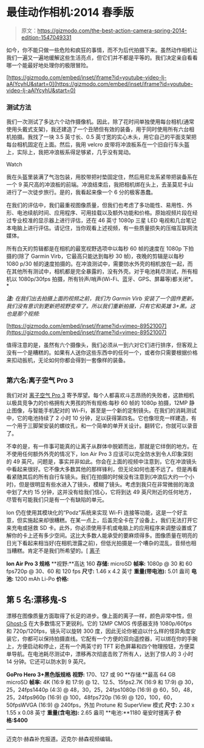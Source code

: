 # 最佳动作相机:2014 春季版

> 原文：<https://gizmodo.com/the-best-action-camera-spring-2014-edition-1547049331>

如今，你不能只做一些危险和疯狂的事情，而不为后代拍摄下来。虽然动作相机让我们一遍又一遍地缓解这些生活亮点，但它们并不都是平等的。我们决定亲自看看哪一个能最好地处理你的极限冒险。

 [https://gizmodo.com/embed/inset/iframe?id=youtube-video-Ij-aAlYcyhU&start=0](https://gizmodo.com/embed/inset/iframe?id=youtube-video-Ij-aAlYcyhU&start=0) 

### **测试方法**

我们一次测试了多达六个动作摄像机。因此，除了花时间单独使用每台相机(通常使用头戴式支架)，我还建造了一个丑陋但有效的装备，用于同时使用所有六台相机拍摄。我找了一块 3.5 英寸长、0.5 英寸宽的实心木头，用它自己的平面支架把每台相机固定在上面。然后，我用 velcro 皮带将冲浪板系在一个旧自行车头盔上，实际上，我把冲浪板系得足够紧，几乎没有晃动。

Watch

我在头盔里装满了气泡包装，用胶带把衬垫固定住，然后用尼龙系紧带把装备系在一个 9 英尺高的冲浪板的前端。冲浪结束后，我把相机绑在头上，去圣莫尼卡山进行了一次徒步旅行。是的，我看起来像一个 6 分的极客愚蠢。

在我们的评估中，我们最重视图像质量，但我们也考虑了多功能性、易用性、外形、电池续航时间、应用程序、可用挂载以及额外功能和价格。原始视频片段在经过专业校准的显示器上进行评估，还在 46 英寸 1080p 三星 LED 电视和几台笔记本电脑上进行评估。请记住，当你观看上述视频，有一些质量损失的压缩互联网流媒体。

所有白天的剪辑都是在相机的最宽视野选项中以每秒 60 帧的速度在 1080p 下拍摄的(除了 Garmin Virb，它最高只能达到每秒 30 帧)，夜晚的剪辑是以每秒 1080 p/30 帧的速度拍摄的。在冲浪测试中，需要防水外壳的相机放在一起，而在其他所有测试中，相机都是完全暴露的，没有外壳。对于电池耗尽测试，所有相机以 1080p/30fps 拍摄，所有铃声/哨声(Wi-Fi、蓝牙、GPS、屏幕等)都关闭*。*

***注:*** *在我们出去拍摄上面的视频之前，我们为 Garmin Virb 安装了一个固件更新。我们没有意识到更新把视野变窄了。所以我们重新拍摄，只有它和英雄 3+黑。这也是那个视频:*

 [https://gizmodo.com/embed/inset/iframe?id=vimeo-89521007](https://gizmodo.com/embed/inset/iframe?id=vimeo-89521007) 

值得注意的是，虽然有六个摄像头，我们必须从一到六对它们进行排序，但客观上没有一个是糟糕的。如果有人送你这些东西中的任何一个，或者你只需要根据价格来扣动扳机，无论如何你都会得到一套像样的装备。

## <sup>第六名:离子空气 Pro 3</sup>

我们对对 [离子空气 Pro 3](http://www.amazon.com/iON-Air-Pro-WiFi-Action/dp/B00GTV570W?asc_campaign=InlineText&asc_refurl=https://gizmodo.com/the-best-action-camera-spring-2014-edition-1547049331&asc_source=&tag=kinjagizmodolink-20) 寄予厚望。每个人都喜欢斗志昂扬的失败者，这款相机以极具竞争力的价格拥有大男孩的所有规格:每秒 60 帧的 1080p 拍摄，12MP 静止图像，与智能手机配对的 Wi-Fi，甚至是一个新的定制镜头。在我们的消耗测试中，它的电池持续了 2 小时 10 分钟，足以获得第四名。它也像坦克一样建造，有一个用于三脚架安装的螺纹孔，和一个简单的单开关设计。翻转它，你就可以录音了。

不幸的是，有一件事可能真的让离子从群体中脱颖而出，那就是它绊倒的地方。在不使用任何额外外壳的情况下，Ion Air Pro 3 应该可以完全防水到令人印象深刻的 49 英尺。问题是，事实并非如此。你会在上面的视频中注意到，它在冲浪镜头中看起来很好。它不像大多数其他的那样锋利，但无论如何也差不远了。但是再看看紧随其后的所有自行车镜头。我们在拍摄的时候没有注意到(冲浪后大约一个小时)，但是很明显有些水进入了镜头，模糊了镜头。考虑到我只在非常微弱的海浪中划了大约 15 分钟，这并没有给我们信心，它将到达 49 英尺附近的任何地方，尽管有可能我们只是有一个有缺陷的单元。

Ion 仍在使用其模块化的“Podz”系统来实现 Wi-Fi 连接等功能，这是一个好主意，但实施起来却很糟糕。在某一点上，后盖完全卡在了设备上，我们无法打开它来充电或拯救 SD 卡。此外，你必须使用手机或电脑上的应用程序来调整设置或了解你的卡上还有多少空间。这比大多数人能承受的要麻烦得多。图像质量在明亮的日光下看起来相当好(在相机泄露之前)，但低光拍摄是一个嘈杂的混乱，音频也相当糟糕。肯定不是我们所希望的。[ [离子](http://www.amazon.com/iON-Air-Pro-WiFi-Action/dp/B00GTV570W?asc_campaign=InlineText&asc_refurl=https://gizmodo.com/the-best-action-camera-spring-2014-edition-1547049331&asc_source=&tag=kinjagizmodolink-20)

**Ion Air Pro 3 规格**
**视野:**高达 160
**存储:** microSD
**帧率:** 1080p @ 30 和 60 fps720p @ 30、60 和 120 fps
**尺寸:** 1.46 x 4.2 英寸
**重量(带电池):** 5.01 盎司
**电池:** 1200 mAh Li-Po
**价格:**

## 第 5 名:漂移鬼-S

漂移在图像质量方面取得了长足的进步。像上面的离子一样，颜色非常中性，但 [Ghost-S](https://www.amazon.com/dp/B00GJRCPRO?asc_campaign=InlineText&asc_refurl=https://gizmodo.com/the-best-action-camera-spring-2014-edition-1547049331&asc_source=&linkCode=ogi&psc=1&smid=A1UMPJ7QYBU0XQ&tag=kinjagizmodolink-20&th=1) 在大多数情况下更锐利。它的 12MP CMOS 传感器支持 1080p/60fps 和 720p/120fps，镜头可以旋转 300 度，因此无论你被迫以什么样的怪异角度安装它，你都可以保持拍摄直线。它配有一个方便的双向遥控器，可以绑在你的手腕上，方便启动和停止，还有一个两英寸的 TFT 彩色屏幕和四个物理按钮，方便菜单导航。在电池耗尽测试中，漂移再次彻底击败了所有人，达到了惊人的 3 小时 14 分钟。它还可以防水到 9 英尺。

**GoPro Hero 3+黑色版规格**
**视野:** 170、127 或 90
**存储:**最高 64 GB microSD
**帧率:** 4K (16:9 和 17:9) @ 12、12.5、15fps2.7K (16:9 和 17:9) @ 30，25，24fps1440p (4:3) @ 48，30，25，24fps1080p (16:9) @ 60，50，48，25，24fps960p (16:9) @ 100，48fps720p (16:9) @ 120，100，60，50fpsWVGA (16:9) @ 240fps，外加 Protune 和 SuperView 模式
**尺寸:** 2.30 x 1.55 x 0.08 英寸
**重量(含电池):** 2.65 盎司
**电池:**1180 毫安时锂离子
**价格:$400**

* * *

迈克尔·赫森补充报道。迈克尔·赫森视频编辑。